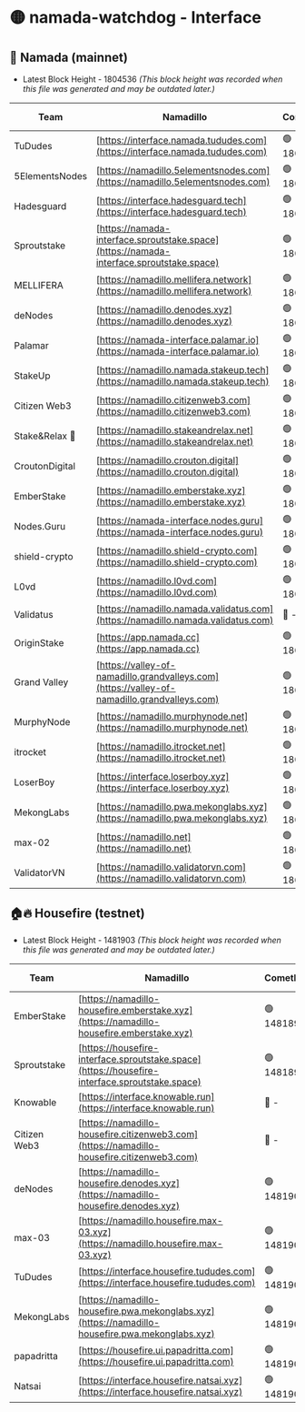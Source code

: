 # 🟡 namada-watchdog - Interface

## 🚀 Namada (mainnet)
- Latest Block Height - 1804536 *(This block height was recorded when this file was generated and may be outdated later.)*

| Team | Namadillo | CometBFT | Indexer | MASP Indexer |
|-|-|-|-|-|
| TuDudes | [https://interface.namada.tududes.com](https://interface.namada.tududes.com) | 🟢 1804516 | 🟢 1804515 | 🟢 1804515 |
| 5ElementsNodes | [https://namadillo.5elementsnodes.com](https://namadillo.5elementsnodes.com) | 🟢 1804516 | 🟢 1804516 | 🟢 1804516 |
| Hadesguard | [https://interface.hadesguard.tech](https://interface.hadesguard.tech) | 🟢 1804517 | 🟢 1804516 | 🟢 1804516 |
| Sproutstake | [https://namada-interface.sproutstake.space](https://namada-interface.sproutstake.space) | 🟢 1804517 | 🟢 1804517 | 🟢 1804517 |
| MELLIFERA | [https://namadillo.mellifera.network](https://namadillo.mellifera.network) | 🟢 1804518 | 🟢 1804518 | 🟢 1804518 |
| deNodes | [https://namadillo.denodes.xyz](https://namadillo.denodes.xyz) | 🟢 1804519 | 🟢 1804519 | 🟢 1804518 |
| Palamar | [https://namada-interface.palamar.io](https://namada-interface.palamar.io) | 🟢 1804519 | 🟢 1804519 | 🟢 1804519 |
| StakeUp | [https://namadillo.namada.stakeup.tech](https://namadillo.namada.stakeup.tech) | 🟢 1804520 | 🟢 1804520 | 🟢 1804520 |
| Citizen Web3 | [https://namadillo.citizenweb3.com](https://namadillo.citizenweb3.com) | 🟢 1804520 | 🔴 - | 🔴 - |
| Stake&Relax 🦥 | [https://namadillo.stakeandrelax.net](https://namadillo.stakeandrelax.net) | 🟢 1804525 | 🟢 1804525 | 🟢 1804525 |
| CroutonDigital | [https://namadillo.crouton.digital](https://namadillo.crouton.digital) | 🟢 1804525 | 🔴 1338918 | 🟢 1804525 |
| EmberStake | [https://namadillo.emberstake.xyz](https://namadillo.emberstake.xyz) | 🟢 1804526 | 🟢 1804526 | 🟢 1804526 |
| Nodes.Guru | [https://namada-interface.nodes.guru](https://namada-interface.nodes.guru) | 🟢 1804526 | 🟢 1804526 | 🟢 1804526 |
| shield-crypto | [https://namadillo.shield-crypto.com](https://namadillo.shield-crypto.com) | 🟢 1804527 | 🟢 1804526 | 🟢 1804526 |
| L0vd | [https://namadillo.l0vd.com](https://namadillo.l0vd.com) | 🟢 1804527 | 🟢 1804527 | 🟢 1804527 |
| Validatus | [https://namadillo.namada.validatus.com](https://namadillo.namada.validatus.com) | 🔴 - | 🔴 - | 🔴 - |
| OriginStake | [https://app.namada.cc](https://app.namada.cc) | 🟢 1804533 | 🟢 1804533 | 🟢 1804533 |
| Grand Valley | [https://valley-of-namadillo.grandvalleys.com](https://valley-of-namadillo.grandvalleys.com) | 🟢 1804533 | 🟢 1804533 | 🟢 1804534 |
| MurphyNode | [https://namadillo.murphynode.net](https://namadillo.murphynode.net) | 🟢 1804534 | 🟢 1804534 | 🔴 - |
| itrocket | [https://namadillo.itrocket.net](https://namadillo.itrocket.net) | 🟢 1804535 | 🟢 1804535 | 🔴 1687505 |
| LoserBoy | [https://interface.loserboy.xyz](https://interface.loserboy.xyz) | 🟢 1804535 | 🟢 1804535 | 🔴 - |
| MekongLabs | [https://namadillo.pwa.mekonglabs.xyz](https://namadillo.pwa.mekonglabs.xyz) | 🟢 1804536 | 🟢 1804536 | 🟢 1804535 |
| max-02 | [https://namadillo.net](https://namadillo.net) | 🟢 1804536 | 🟢 1804536 | 🟢 1804536 |
| ValidatorVN | [https://namadillo.validatorvn.com](https://namadillo.validatorvn.com) | 🟢 1804536 | 🟢 1804536 | 🟢 1804536 |

## 🏠🔥 Housefire (testnet)
- Latest Block Height - 1481903 *(This block height was recorded when this file was generated and may be outdated later.)*

| Team | Namadillo | CometBFT | Indexer | MASP Indexer |
|-|-|-|-|-|
| EmberStake | [https://namadillo-housefire.emberstake.xyz](https://namadillo-housefire.emberstake.xyz) | 🟢 1481898 | 🟢 1481897 | 🔴 105738 |
| Sproutstake | [https://housefire-interface.sproutstake.space](https://housefire-interface.sproutstake.space) | 🟢 1481898 | 🟢 1481898 | 🟢 1481898 |
| Knowable | [https://interface.knowable.run](https://interface.knowable.run) | 🔴 - | 🔴 - | 🔴 - |
| Citizen Web3 | [https://namadillo-housefire.citizenweb3.com](https://namadillo-housefire.citizenweb3.com) | 🔴 - | 🔴 - | 🔴 - |
| deNodes | [https://namadillo-housefire.denodes.xyz](https://namadillo-housefire.denodes.xyz) | 🟢 1481902 | 🟢 1481901 | 🟢 1481901 |
| max-03 | [https://namadillo.housefire.max-03.xyz](https://namadillo.housefire.max-03.xyz) | 🟢 1481902 | 🟢 1481902 | 🟢 1481902 |
| TuDudes | [https://interface.housefire.tududes.com](https://interface.housefire.tududes.com) | 🟢 1481902 | 🟢 1481902 | 🟢 1481902 |
| MekongLabs | [https://namadillo-housefire.pwa.mekonglabs.xyz](https://namadillo-housefire.pwa.mekonglabs.xyz) | 🟢 1481903 | 🟢 1481903 | 🔴 106332 |
| papadritta | [https://housefire.ui.papadritta.com](https://housefire.ui.papadritta.com) | 🟢 1481903 | 🟢 1481903 | 🟢 1481903 |
| Natsai | [https://interface.housefire.natsai.xyz](https://interface.housefire.natsai.xyz) | 🟢 1481903 | 🟢 1481903 | 🟢 1481903 |

